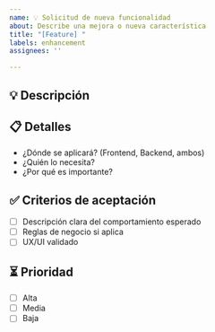```yaml
---
name: 💡 Solicitud de nueva funcionalidad
about: Describe una mejora o nueva característica
title: "[Feature] "
labels: enhancement
assignees: ''

---
```


## 💡 Descripción

<!-- Explica qué se quiere lograr o mejorar -->

## 📋 Detalles

- ¿Dónde se aplicará? (Frontend, Backend, ambos)
- ¿Quién lo necesita?
- ¿Por qué es importante?

## ✅ Criterios de aceptación

- [ ] Descripción clara del comportamiento esperado
- [ ] Reglas de negocio si aplica
- [ ] UX/UI validado

## ⏳ Prioridad
- [ ] Alta
- [ ] Media
- [ ] Baja
